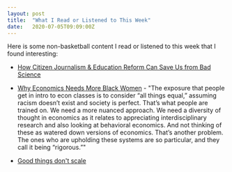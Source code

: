 ```yaml
---
layout: post
title:  "What I Read or Listened to This Week"
date:   2020-07-05T09:09:00Z
---
```

Here is some non-basketball content I read or listened to this week that I found interesting:


* [How Citizen Journalism & Education Reform Can Save Us from Bad Science](https://liora.substack.com/p/how-citizen-journalism-and-education)

* [Why Economics Needs More Black Women](https://behavioralscientist.org/why-economics-needs-more-black-women/) - "The exposure that people get in intro to econ classes is to consider “all things equal,” assuming racism doesn’t exist and society is perfect. That’s what people are trained on. We need a more nuanced approach. We need a diversity of thought in economics as it relates to appreciating interdisciplinary research and also looking at behavioral economics. And not thinking of these as watered down versions of economics. That’s another problem. The ones who are upholding these systems are so particular, and they call it being “rigorous.”"

* [Good things don't scale](http://blog.vickiboykis.com/2017/05/10/good-things-don't-scale/)
